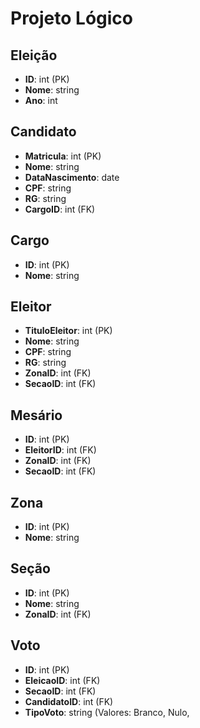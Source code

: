 # Projeto Lógico

## Eleição
- **ID**: int (PK)
- **Nome**: string
- **Ano**: int

## Candidato
- **Matricula**: int (PK)
- **Nome**: string
- **DataNascimento**: date
- **CPF**: string
- **RG**: string
- **CargoID**: int (FK)

## Cargo
- **ID**: int (PK)
- **Nome**: string

## Eleitor
- **TituloEleitor**: int (PK)
- **Nome**: string
- **CPF**: string
- **RG**: string
- **ZonaID**: int (FK)
- **SecaoID**: int (FK)

## Mesário
- **ID**: int (PK)
- **EleitorID**: int (FK)
- **ZonaID**: int (FK)
- **SecaoID**: int (FK)

## Zona
- **ID**: int (PK)
- **Nome**: string

## Seção
- **ID**: int (PK)
- **Nome**: string
- **ZonaID**: int (FK)

## Voto
- **ID**: int (PK)
- **EleicaoID**: int (FK)
- **SecaoID**: int (FK)
- **CandidatoID**: int (FK)
- **TipoVoto**: string (Valores: Branco, Nulo,
